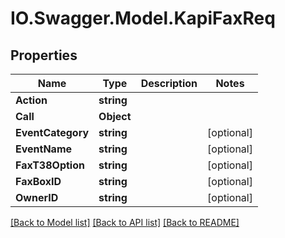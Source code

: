 # IO.Swagger.Model.KapiFaxReq
## Properties

Name | Type | Description | Notes
------------ | ------------- | ------------- | -------------
**Action** | **string** |  | 
**Call** | **Object** |  | 
**EventCategory** | **string** |  | [optional] 
**EventName** | **string** |  | [optional] 
**FaxT38Option** | **string** |  | [optional] 
**FaxBoxID** | **string** |  | [optional] 
**OwnerID** | **string** |  | [optional] 

[[Back to Model list]](../README.md#documentation-for-models) [[Back to API list]](../README.md#documentation-for-api-endpoints) [[Back to README]](../README.md)


